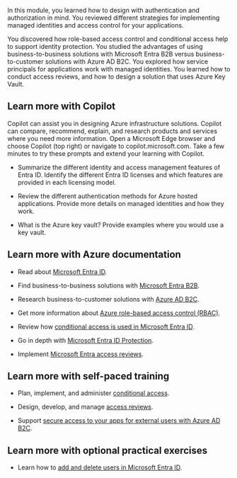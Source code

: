 In this module, you learned how to design with authentication and authorization in mind. You reviewed different strategies for implementing managed identities and access control for your applications.

You discovered how role-based access control and conditional access help to support identity protection. You studied the advantages of using business-to-business solutions with Microsoft Entra B2B versus business-to-customer solutions with Azure AD B2C. You explored how service principals for applications work with managed identities. You learned how to conduct access reviews, and how to design a solution that uses Azure Key Vault.

## Learn more with Copilot

Copilot can assist you in designing Azure infrastructure solutions. Copilot can compare, recommend, explain, and research products and services where you need more information. Open a Microsoft Edge browser and choose Copilot (top right) or navigate to copilot.microsoft.com. Take a few minutes to try these prompts and extend your learning with Copilot. 

- Summarize the different identity and access management features of Entra ID. Identify the different Entra ID licenses and which features are provided in each licensing model. 

- Review the different authentication methods for Azure hosted applications. Provide more details on managed identities and how they work.

- What is the Azure key vault? Provide examples where you would use a key vault.


## Learn more with Azure documentation

- Read about [Microsoft Entra ID](https://azure.microsoft.com/services/active-directory/).

- Find business-to-business solutions with [Microsoft Entra B2B](/azure/active-directory-b2c/overview).

- Research business-to-customer solutions with [Azure AD B2C](/azure/active-directory-b2c/overview).

- Get more information about [Azure role-based access control (RBAC)](/azure/role-based-access-control/overview).

- Review how [conditional access is used in Microsoft Entra ID](/azure/active-directory/conditional-access/overview).

- Go in depth with [Microsoft Entra ID Protection](/azure/active-directory/identity-protection/overview-identity-protection).

- Implement [Microsoft Entra access reviews](/azure/active-directory/governance/access-reviews-overview).

## Learn more with self-paced training

- Plan, implement, and administer [conditional access](/training/modules/plan-implement-administer-conditional-access/).

- Design, develop, and manage [access reviews](/training/modules/plan-implement-manage-access-review/).

- Support [secure access to your apps for external users with Azure AD B2C](/training/modules/enable-external-access-with-b2c/).

## Learn more with optional practical exercises

- Learn how to [add and delete users in Microsoft Entra ID](/training/modules/manage-users-and-groups-in-aad/).
